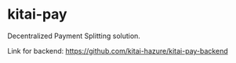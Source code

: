 # kitai-pay
Decentralized Payment Splitting solution.

Link for backend: https://github.com/kitai-hazure/kitai-pay-backend
